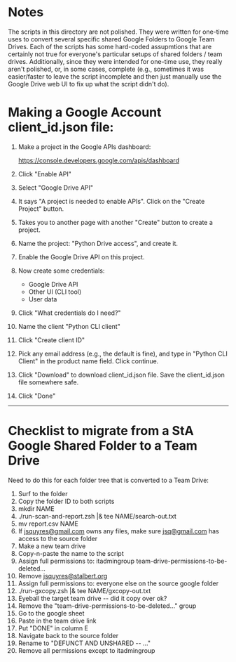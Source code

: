 # Notes

The scripts in this directory are not polished.  They were written for
one-time uses to convert several specific shared Google Folders to
Google Team Drives.  Each of the scripts has some hard-coded
assupmtions that are certainly not true for everyone's particular
setups of shared folders / team drives.  Additionally, since they were
intended for one-time use, they really aren't polished, or, in some
cases, complete (e.g., sometimes it was easier/faster to leave the
script incomplete and then just manually use the Google Drive web UI
to fix up what the script didn't do).

# Making a Google Account client_id.json file:

1. Make a project in the Google APIs dashboard:

    https://console.developers.google.com/apis/dashboard

2. Click "Enable API"

3. Select "Google Drive API"

4. It says "A project is needed to enable APIs".  Click on the "Create
Project" button.

5. Takes you to another page with another "Create" button to create a
project.

6. Name the project: "Python Drive access", and create it.

7. Enable the Google Drive API on this project.

8. Now create some credentials:
   - Google Drive API
   - Other UI (CLI tool)
   - User data

9. Click "What credentials do I need?"

10. Name the client "Python CLI client"

11. Click "Create client ID"

12. Pick any email address (e.g., the default is fine), and type in
"Python CLI Client" in the product name field.  Click continue.

13. Click "Download" to download client_id.json file.  Save the
client_id.json file somewhere safe.

14. Click "Done"

---------------

# Checklist to migrate from a StA Google Shared Folder to a Team Drive

Need to do this for each folder tree that is converted to a Team
Drive:

1.  Surf to the folder
2.  Copy the folder ID to both scripts
3.  mkdir NAME
4.  ./run-scan-and-report.zsh |& tee NAME/search-out.txt
5.  mv report.csv NAME
6.  If jsquyres@gmail.com owns any files, make sure jsq@gmail.com has
    access to the source folder
7.  Make a new team drive
8.  Copy-n-paste the name to the script
9.  Assign full permissions to:
    itadmingroup
    team-drive-permissions-to-be-deleted...
10. Remove jsquyres@stalbert.org
11. Assign full permissions to:
    everyone else on the source google folder
12. ./run-gxcopy.zsh |& tee NAME/gxcopy-out.txt
13. Eyeball the target team drive -- did it copy over ok?
14. Remove the "team-drive-permissions-to-be-deleted..." group
15. Go to the google sheet
16. Paste in the team drive link
17. Put "DONE" in column E
18. Navigate back to the source folder
19. Rename to "DEFUNCT AND UNSHARED -- ..."
20. Remove all permissions except to itadmingroup

